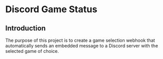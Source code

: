 # Discord Game Status
## Introduction

The purpose of this project is to create a game selection webhook that automatically sends an embedded message to a Discord server with the
selected game of choice.